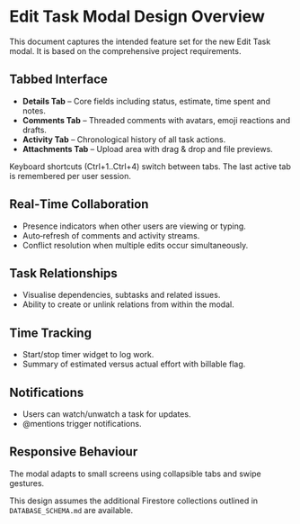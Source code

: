 # Edit Task Modal Design Overview

This document captures the intended feature set for the new Edit Task modal.
It is based on the comprehensive project requirements.

## Tabbed Interface
- **Details Tab** – Core fields including status, estimate, time spent and notes.
- **Comments Tab** – Threaded comments with avatars, emoji reactions and drafts.
- **Activity Tab** – Chronological history of all task actions.
- **Attachments Tab** – Upload area with drag & drop and file previews.

Keyboard shortcuts (Ctrl+1..Ctrl+4) switch between tabs. The last active tab is
remembered per user session.

## Real‑Time Collaboration
- Presence indicators when other users are viewing or typing.
- Auto‑refresh of comments and activity streams.
- Conflict resolution when multiple edits occur simultaneously.

## Task Relationships
- Visualise dependencies, subtasks and related issues.
- Ability to create or unlink relations from within the modal.

## Time Tracking
- Start/stop timer widget to log work.
- Summary of estimated versus actual effort with billable flag.

## Notifications
- Users can watch/unwatch a task for updates.
- @mentions trigger notifications.

## Responsive Behaviour
The modal adapts to small screens using collapsible tabs and swipe gestures.

This design assumes the additional Firestore collections outlined in
`DATABASE_SCHEMA.md` are available.
